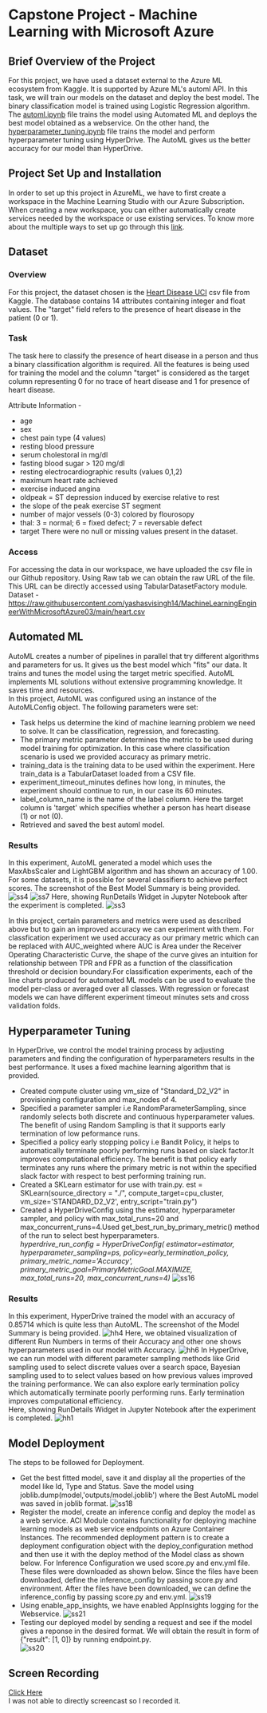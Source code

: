 # Capstone Project - Machine Learning with Microsoft Azure
## Brief Overview of the Project
For this project, we have used a dataset external to the Azure ML ecosystem from Kaggle. It is supported by Azure ML's automl API. In this task, we will train our models on the dataset and deploy the best model. The binary classification model is trained using Logistic Regression algorithm. The [automl.ipynb](https://github.com/yashasvisingh14/MachineLearningEngineerWithMicrosoftAzure03/blob/main/automl.ipynb) file trains the model using Automated ML and deploys the best model obtained as a webservice. On the other hand, the [hyperparameter_tuning.ipynb](https://github.com/yashasvisingh14/MachineLearningEngineerWithMicrosoftAzure03/blob/main/hyperparameter_tuning.ipynb) file trains the model and perform hyperparameter tuning using HyperDrive. The AutoML gives us the better accuracy for our model than HyperDrive. 

## Project Set Up and Installation
In order to set up this project in AzureML, we have to first create a workspace in the Machine Learning Studio with our Azure Subscription. When creating a new workspace, you can either automatically create services needed by the workspace or use existing services. To know more about the multiple ways to set up go through this [link](https://docs.microsoft.com/en-us/azure/machine-learning/how-to-manage-workspace?tabs=python).

## Dataset
### Overview
For this project, the dataset chosen is the [Heart Disease UCI](https://github.com/yashasvisingh14/MachineLearningEngineerWithMicrosoftAzure03/blob/main/heart.csv) csv file from Kaggle. The database contains 14 attributes containing integer and float values. The "target" field refers to the presence of heart disease in the patient (0 or 1). 

### Task
The task here to classify the presence of heart disease in a person and thus a binary classification algorithm is required. All the features is being used for training the model and the column "target" is considered as the target column representing 0 for no trace of heart disease and 1 for presence of heart disease.

Attribute Information -
* age
* sex
* chest pain type (4 values)
* resting blood pressure
* serum cholestoral in mg/dl
* fasting blood sugar > 120 mg/dl
* resting electrocardiographic results (values 0,1,2)
* maximum heart rate achieved
* exercise induced angina
* oldpeak = ST depression induced by exercise relative to rest
* the slope of the peak exercise ST segment
* number of major vessels (0-3) colored by flourosopy
* thal: 3 = normal; 6 = fixed defect; 7 = reversable defect
* target
There were no null or missing values present in the dataset.

### Access
For accessing the data in our workspace, we have uploaded the csv file in our Github repository. Using Raw tab we can obtain the raw URL of the file. This URL can be directly accessed using TabularDatasetFactory module. \
Dataset - https://raw.githubusercontent.com/yashasvisingh14/MachineLearningEngineerWithMicrosoftAzure03/main/heart.csv

## Automated ML
AutoML creates a number of pipelines in parallel that try different algorithms and parameters for us. It gives us the best model which "fits" our data. It trains and tunes the model using the target metric specified. AutoML implements ML solutions without extensive programming knowledge. It saves time and resources. \
In this project, AutoML was configured using an instance of the AutoMLConfig object. The following parameters were set:

* Task helps us determine the kind of machine learning problem we need to solve. It can be classification, regression, and forecasting.
* The primary metric parameter determines the metric to be used during model training for optimization. In this case where classification scenario is used we provided accuracy as primary metric.
* training_data is the training data to be used within the experiment. Here train_data is a TabularDataset loaded from a CSV file.
* experiment_timeout_minutes defines how long, in minutes, the experiment should continue to run, in our case its 60 minutes.
* label_column_name is the name of the label column. Here the target column is 'target' which specifies whether a person has heart disease (1) or not (0).
* Retrieved and saved the best automl model.

### Results
In this experiment, AutoML generated a model which uses the MaxAbsScaler and LightGBM algorithm and has shown an accuracy of 1.00. For some datasets, it is possible for several classifiers to achieve perfect scores. The screenshot of the Best Model Summary is being provided.
![ss4](https://user-images.githubusercontent.com/64837491/109666771-84020300-7b95-11eb-9388-5001b02dfde7.png)
![ss7](https://user-images.githubusercontent.com/64837491/109667701-6aad8680-7b96-11eb-861d-3f4ce1257de5.png)
Here, showing RunDetails Widget in Jupyter Notebook after the experiment is completed.
![ss3](https://user-images.githubusercontent.com/64837491/109667914-a5afba00-7b96-11eb-9cc1-2bfe7880ac08.png)

In this project, certain parameters and metrics were used as described above but to gain an improved accuracy we can experiment with them. For classfication experiment we used accuracy as our primary metric which can be replaced with AUC_weighted where AUC is Area under the Receiver Operating Characteristic Curve, the shape of the curve gives an intuition for relationship between TPR and FPR as a function of the classification threshold or decision boundary.For classification experiments, each of the line charts produced for automated ML models can be used to evaluate the model per-class or averaged over all classes. With regression or forecast models we can have different experiment timeout minutes sets and cross validation folds.

## Hyperparameter Tuning
In HyperDrive, we control the model training process by adjusting parameters and finding the configuration of hyperparameters results in the best performance. It uses a fixed machine learning algorithm that is provided.

* Created compute cluster using vm_size of "Standard_D2_V2" in provisioning configuration and max_nodes of 4.
* Specified a parameter sampler i.e RandomParameterSampling, since randomly selects both discrete and continuous hyperparameter values. The benefit of using Random Sampling is that it supports early termination of low peformance runs.
* Specified a policy early stopping policy i.e Bandit Policy, it helps to automatically terminate poorly performing runs based on slack factor.It improves computational efficiency. The benefit is that policy early terminates any runs where the primary metric is not within the specified slack factor with respect to best performing training run.
* Created a SKLearn estimator for use with train.py. est = SKLearn(source_directory = "./", compute_target=cpu_cluster, vm_size='STANDARD_D2_V2', entry_script="train.py")
* Created a HyperDriveConfig using the estimator, hyperparameter sampler, and policy with max_total_runs=20 and max_concurrent_runs=4.Used get_best_run_by_primary_metric() method of the run to select best hyperparameters. \
*hyperdrive_run_config = HyperDriveConfig(
    estimator=estimator, 
    hyperparameter_sampling=ps, 
    policy=early_termination_policy, 
    primary_metric_name='Accuracy', 
    primary_metric_goal=PrimaryMetricGoal.MAXIMIZE,
    max_total_runs=20,
    max_concurrent_runs=4)*
 ![ss16](https://user-images.githubusercontent.com/64837491/109670390-15bf3f80-7b99-11eb-8a39-36aa96f544d9.png)

### Results
In this experiment, HyperDrive trained the model with an accuracy of 0.85714 which is quite less than AutoML. The screenshot of the Model Summary is being provided.
![hh4](https://user-images.githubusercontent.com/64837491/109699878-16ff6500-7bb7-11eb-8b65-062b8ceec609.png)
Here, we obtained visualization of different Run Numbers in terms of their Accuracy and other one shows hyperparameters used in our model with Accuracy.
![hh6](https://user-images.githubusercontent.com/64837491/109699789-018a3b00-7bb7-11eb-9fca-13c7547678f7.png)
In HyperDrive, we can run model with different parameter sampling methods like Grid sampling used to select discrete values over a search space, Bayesian sampling used to to select values based on how previous values improved the training performance. We can also explore early termination policy which automatically terminate poorly performing runs. Early termination improves computational efficiency.\
Here, showing RunDetails Widget in Jupyter Notebook after the experiment is completed.
![hh1](https://user-images.githubusercontent.com/64837491/109699824-0b13a300-7bb7-11eb-9b2d-fb216e8ce459.png)

## Model Deployment
The steps to be followed for Deployment.
* Get the best fitted model, save it and display all the properties of the model like Id, Type and Status. 
Save the model using  joblib.dump(model,'outputs/model.joblib') where the Best AutoML model was saved in joblib format.
![ss18](https://user-images.githubusercontent.com/64837491/109674405-e90d2700-7b9c-11eb-9a9f-d137cd4ebb84.png)
* Register the model, create an inference config and deploy the model as a web service.
ACI Module contains functionality for deploying machine learning models as web service endpoints on Azure Container Instances. The recommended deployment pattern is to create a deployment configuration object with the deploy_configuration method and then use it with the deploy method of the Model class as shown below.
For Inference Configuration we used score.py and env.yml file. These files were downloaded as shown below. Since the files have been downloaded, define the inference_config by passing score.py and environment. After the files have been downloaded, we can define the inference_config by passing score.py and env.yml.
![ss19](https://user-images.githubusercontent.com/64837491/109676867-1e1a7900-7b9f-11eb-922f-3168b1cbc72c.png)
* Using enable_app_insights, we have enabled AppInsights logging for the Webservice.
![ss21](https://user-images.githubusercontent.com/64837491/109678475-a9e0d500-7ba0-11eb-935a-dc2163fc3fb1.png)
* Testing our deployed model by sending a request and see if the model gives a reponse in the desired format. We will obtain the result in form of {"result": [1, 0]} by running endpoint.py. \
![ss20](https://user-images.githubusercontent.com/64837491/109678991-2d9ac180-7ba1-11eb-89e0-a5bf190efffb.png)

## Screen Recording
[Click Here](https://youtu.be/lrDdKyNRmDs) \
I was not able to directly screencast so I recorded it.

